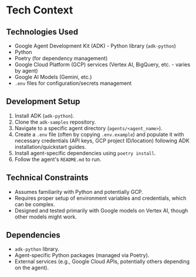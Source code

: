 # Tech Context

## Technologies Used

- Google Agent Development Kit (ADK) - Python library (`adk-python`)
- Python
- Poetry (for dependency management)
- Google Cloud Platform (GCP) services (Vertex AI, BigQuery, etc. - varies by agent)
- Google AI Models (Gemini, etc.)
- `.env` files for configuration/secrets management

## Development Setup

1.  Install ADK (`adk-python`).
2.  Clone the `adk-samples` repository.
3.  Navigate to a specific agent directory (`agents/<agent_name>`).
4.  Create a `.env` file (often by copying `.env.example`) and populate it with necessary credentials (API keys, GCP project ID/location) following ADK installation/quickstart guides.
5.  Install agent-specific dependencies using `poetry install`.
6.  Follow the agent's `README.md` to run.

## Technical Constraints

- Assumes familiarity with Python and potentially GCP.
- Requires proper setup of environment variables and credentials, which can be complex.
- Designed and tested primarily with Google models on Vertex AI, though other models might work.

## Dependencies

- `adk-python` library.
- Agent-specific Python packages (managed via Poetry).
- External services (e.g., Google Cloud APIs, potentially others depending on the agent). 